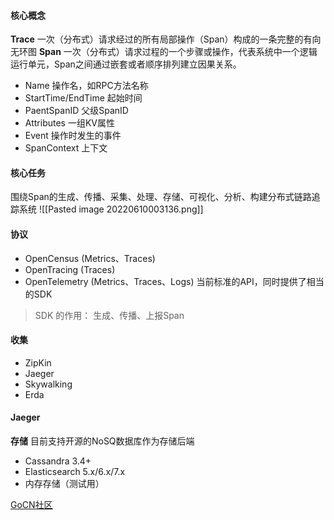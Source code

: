 #### 核心概念
**Trace**
一次（分布式）请求经过的所有局部操作（Span）构成的一条完整的有向无环图
**Span**
一次（分布式）请求过程的一个步骤或操作，代表系统中一个逻辑运行单元，Span之间通过嵌套或者顺序排列建立因果关系。
- Name 操作名，如RPC方法名称
- StartTime/EndTime 起始时间
- PaentSpanID 父级SpanID
- Attributes 一组KV属性
- Event 操作时发生的事件
- SpanContext 上下文

#### 核心任务
围绕Span的生成、传播、采集、处理、存储、可视化、分析、构建分布式链路追踪系统
![[Pasted image 20220610003136.png]]

#### 协议
- OpenCensus (Metrics、Traces)
- OpenTracing (Traces)
- OpenTelemetry (Metrics、Traces、Logs) 当前标准的API，同时提供了相当的SDK
> SDK 的作用： 生成、传播、上报Span

#### 收集
- ZipKin
- Jaeger
- Skywalking
- Erda

#### Jaeger

**存储**
目前支持开源的NoSQ数据库作为存储后端
- Cassandra 3.4+
- Elasticsearch 5.x/6.x/7.x
- 内存存储（测试用）


[GoCN社区](https://gocn.vip/wiki/9)